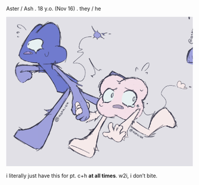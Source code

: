 Aster / Ash . 18 y.o. (Nov 16) . they / he

![polish save png](polish_save.png)

i literally just have this for pt. c+h **at all times**. w2i, i don’t bite.


